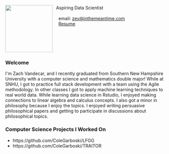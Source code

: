 
<img src="SiteFiles/image.png" align="left" width=150>&nbsp; Aspiring Data Scientist<br/>
&nbsp;  <br/>
&nbsp; &nbsp; email: zev@inthemeantime.com<br/>
&nbsp; &nbsp; <a href="https://ZachVandecar.github.io/SiteFiles/Resume/Vandecar-Zachary-Resume.pdf" target="_blank">Resume</a>




<br/>
<br/>
<br/>
<br/>

### Welcome

I'm Zach Vandecar, and I recently graduated from Southern New Hampshire University with a computer science and mathematics double major! While at SNHU, I got to practice full stack development with a team using the Agile methodology. In other classes I got to apply machine learning techniques to real world data. While learning data science in Rstudio, I enjoyed making connections to linear algebra and calculus concepts. I also got a minor in philosophy because I enjoy the topics. I enjoyed writing persuasive philosophical papers and getting to participate in discussions about philosophical topics. 


### Computer Science Projects I Worked On


<ul>
  <li>https://github.com/ColeGarboski/LFGG</li>
  <li>https://github.com/ColeGarboski/TRAITOR</li>
</ul>



